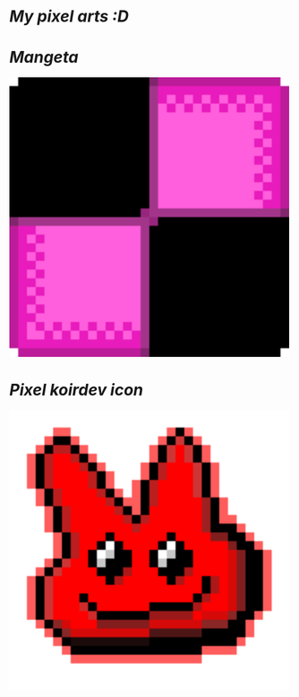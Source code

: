 # ***My pixel arts :D***
# *Mangeta*
</p><img width="500" height="500" src="assets/mangeta.svg"></p>

# *Pixel koirdev icon*
</p><img width="500" height="500" src="assets/pxlkdev.svg"></p>
